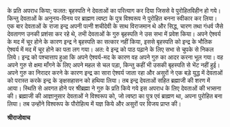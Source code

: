 के प्रति अपराध किया; फलत: बृहस्पति ने देवताओं का परित्याग कर दिया जिससे वे पुरोहितविहीन हो गये। किन्तु देवताओं के अनुनय-विनय पर ब्राह्मण त्वष्टा के पुत्र विश्वरूप ने पुरोहित बनना स्वीकार कर लिया। एक बार देवताओं के राजा इन्द्र अपनी पत्नी शचीदेवी के साथ विराजमान थे और सिद्ध, चारण तथा गंधर्व जैसे देवतागण उनकी प्रशंसा कर रहे थे, तभी देवताओं के गुरु बृहस्पति ने उस सभा में प्रवेश किया। अपने ऐश्वर्य के मद में चूर होने के कारण इन्द्र ने बृहस्पति का सत्कार नहीं किया, इससे बृहस्पति को इन्द्र के भौतिक ऐश्वर्य में मद में चूर होने का पता लग गया। अत: वे इन्द्र को पाठ पढ़ाने के लिए सभा से चुपके से निकल लिये। इन्द्र को पश्चात्ताप हुआ कि अपने ऐश्वर्य-मद के कारण वह अपने गुरु का आदर करना भूल गया। वह अपने गुरु से क्षमा माँगने के लिए अपने महल से चल पड़ा, किन्तु कहीं भी उसकी बृहस्पति से भेंट नहीं हुई। अपने गुरु का निरादर करने के कारण इन्द्र का सारा ऐश्वर्य जाता रहा और असुरों ने एक बड़े युद्ध में देवताओं को परास्त करके इन्द्र के ङ्क्षसहासन को हथिया लिया। तब इन्द्र देवताओं सहित ब्रह्माजी की शरण में आया। स्थिति से अवगत होने पर श्रीब्रह्मा ने गुरु के प्रति किये गये इस अपराध के लिए देवताओं की भत्र्सना की। ब्रह्माजी की आज्ञानुसार देवताओं ने विश्वरूप को, जो त्वष्टा का पुत्र एवं ब्राह्मण था, अपना पुरोहित बना लिया। तब उन्होंने विश्वरूप के पौरोहित्य में यज्ञ किये और असुरों पर विजय प्राप्त की।  

**श्रीराजोवाच** 